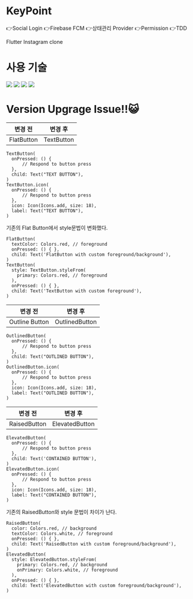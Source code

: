 # KeyPoint

👉Social Login
👉Firebase FCM
👉상태관리 Provider
👉Permission
👉TDD


Flutter Instagram clone
<h1>사용 기술</h1>
<img src="https://img.shields.io/badge/Flutter-02569B?style=for-the-badge&logo=html5&logoColor=white">


<img src="https://img.shields.io/badge/Firebase-FFCA28?style=for-the-badge&logo=html5&logoColor=white">


<img src="https://img.shields.io/badge/Dart-0175C2?style=for-the-badge&logo=html5&logoColor=white">


<img src="https://img.shields.io/badge/Github-181717?style=for-the-badge&logo=html5&logoColor=white">


<h1>Version Upgrage Issue!!😺</h1>


|변경 전|변경 후|
|------|---|
|FlatButton|TextButton|
<pre><code>TextButton(
  onPressed: () {
      // Respond to button press
  },
  child: Text("TEXT BUTTON"),
)
TextButton.icon(
  onPressed: () {
      // Respond to button press
  },
  icon: Icon(Icons.add, size: 18),
  label: Text("TEXT BUTTON"),
)</code></pre>
기존의 Flat Button에서 style문법이 변화했다.

<pre><code>FlatButton(
  textColor: Colors.red, // foreground
  onPressed: () { },
  child: Text('FlatButton with custom foreground/background'),
)
TextButton(
  style: TextButton.styleFrom(
    primary: Colors.red, // foreground
  ),
  onPressed: () { },
  child: Text('TextButton with custom foreground'),
)</code></pre>


|변경 전|변경 후|
|------|---|
|Outline Button|OutlinedButton|
<pre><code>OutlinedButton(
  onPressed: () {
      // Respond to button press
  },
  child: Text("OUTLINED BUTTON"),
)
OutlinedButton.icon(
  onPressed: () {
      // Respond to button press
  },
  icon: Icon(Icons.add, size: 18),
  label: Text("OUTLINED BUTTON"),
)</code></pre>


|변경 전|변경 후|
|------|---|
|RaisedButton |ElevatedButton|
<pre><code>ElevatedButton(
  onPressed: () {
      // Respond to button press
  },
  child: Text('CONTAINED BUTTON'),
)
ElevatedButton.icon(
  onPressed: () {
      // Respond to button press
  },
  icon: Icon(Icons.add, size: 18),
  label: Text("CONTAINED BUTTON"),
)</code></pre>
기존의 RaisedButton와 style 문법이 차이가 난다.


<pre><code>RaisedButton(
  color: Colors.red, // background
  textColor: Colors.white, // foreground
  onPressed: () { },
  child: Text('RaisedButton with custom foreground/background'),
)
ElevatedButton(
  style: ElevatedButton.styleFrom(
    primary: Colors.red, // background
    onPrimary: Colors.white, // foreground
  ),
  onPressed: () { },
  child: Text('ElevatedButton with custom foreground/background'),
)</code></pre>
